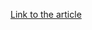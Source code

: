 [Link to the article](https://blog.reversinglabs.com/blog/catching-lateral-movement-in-internal-emails)

